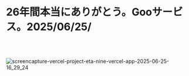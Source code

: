 # 26年間本当にありがとう。Gooサービス。2025/06/25/

<br>

<br>

![screencapture-vercel-project-eta-nine-vercel-app-2025-06-25-16_29_24](https://github.com/user-attachments/assets/e79d1e25-60ec-4de6-9eaa-8e5f61c2a218)
